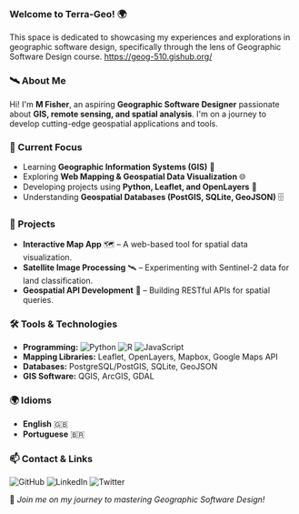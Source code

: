 ### Welcome to Terra-Geo! 🌍 

This space is dedicated to showcasing my experiences and explorations in geographic software design, specifically  through the lens of Geographic Software Design course. https://geog-510.gishub.org/

### 🛰️ About Me  
Hi! I'm **M Fisher**, an aspiring **Geographic Software Designer** passionate about **GIS, remote sensing, and spatial analysis**. 
I'm on a journey to develop cutting-edge geospatial applications and tools.  

### 🔭 Current Focus  
- Learning **Geographic Information Systems (GIS)** 📌  
- Exploring **Web Mapping & Geospatial Data Visualization** 🌐  
- Developing projects using **Python, Leaflet, and OpenLayers** 🐍  
- Understanding **Geospatial Databases (PostGIS, SQLite, GeoJSON)** 🗄️  

### 📂 Projects  
- **Interactive Map App** 🗺️ – A web-based tool for spatial data visualization.  
- **Satellite Image Processing** 🛰️ – Experimenting with Sentinel-2 data for land classification.  
- **Geospatial API Development** 🔗 – Building RESTful APIs for spatial queries.  

### 🛠️ Tools & Technologies  
- **Programming:** ![Python](https://img.shields.io/badge/Python-🐍-black?style=flat-square&logo=python) ![R](https://img.shields.io/badge/R-💡-black?style=flat-square&logo=r) ![JavaScript](https://img.shields.io/badge/JavaScript-🚀-black?style=flat-square&logo=javascript)  
- **Mapping Libraries:** Leaflet, OpenLayers, Mapbox, Google Maps API  
- **Databases:** PostgreSQL/PostGIS, SQLite, GeoJSON  
- **GIS Software:** QGIS, ArcGIS, GDAL  

### 🌍 Idioms  
- **English** 🇬🇧  
- **Portuguese** 🇧🇷  

### 📫 Contact & Links  

![GitHub](https://img.shields.io/badge/GitHub-Terra--Geo-darkgreen?style=flat-square&logo=github)  ![LinkedIn](https://img.shields.io/badge/LinkedIn-Terra--Geo-darkred?style=flat-square&logo=linkedin)  ![Twitter](https://img.shields.io/badge/Twitter-@Terra_Geo-darkblue?style=flat-square&logo=twitter)  

🚀 _Join me on my journey to mastering Geographic Software Design!_




